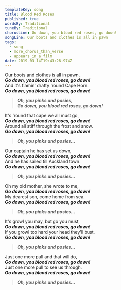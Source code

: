 ```yaml
---
templateKey: song
title: Blood Red Roses
published: true
wordsBy: Traditional
tuneBy: Traditional
chorusLine: Go down, you blood red roses, go down!
songLine: Our boots and clothes is all in pawn
tags:
  - song
  - more_chorus_than_verse
  - appears_in_a_film
date: 2019-03-14T19:43:26.974Z
---
```

Our boots and clothes is all in pawn,\
***Go down, you blood red roses, go down!***\
And it's flamin' drafty 'round Cape Horn.\
***Go down, you blood red roses, go down!***

> ***Oh, you pinks and posies,***\
> ***Go down, you blood red roses, go down!***

It's 'round that cape we all must go,\
***Go down, you blood red roses, go down!***\
Around all stiff through the frost and snow.\
***Go down, you blood red roses, go down!***

> ***Oh, you pinks and posies...***

Our captain he has set us down,\
***Go down, you blood red roses, go down!***\
And he has sailed till Auckland town.\
***Go down, you blood red roses, go down!***

> ***Oh, you pinks and posies...***

Oh my old mother, she wrote to me,\
***Go down, you blood red roses, go down!***\
My dearest son, come home from sea.\
***Go down, you blood red roses, go down!***

> ***Oh, you pinks and posies...***

It's growl you may, but go you must,\
***Go down, you blood red roses, go down!***\
If you growl too hard your head they'll bust.\
***Go down, you blood red roses, go down!***

> ***Oh, you pinks and posies...***

Just one more pull and that will do,\
***Go down, you blood red roses, go down!***\
Just one more pull to see us through.\
***Go down, you blood red roses, go down!***

> ***Oh, you pinks and posies...***
